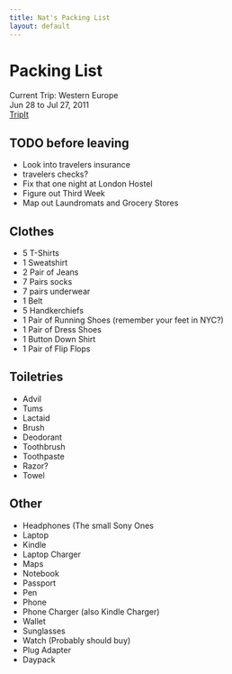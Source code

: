 ```yaml
---
title: Nat's Packing List
layout: default
---
```


# Packing List

Current Trip: Western Europe  
Jun 28 to Jul 27, 2011  
[TripIt](http://www.tripit.com/trip/public/id/165B1661343E)

## TODO before leaving
 
 * Look into travelers insurance
 * travelers checks?
 * Fix that one night at London Hostel
 * Figure out Third Week
 * Map out Laundromats and Grocery Stores

## Clothes

 * 5 T-Shirts
 * 1 Sweatshirt
 * 2 Pair of Jeans
 * 7 Pairs socks
 * 7 pairs underwear
 * 1 Belt
 * 5 Handkerchiefs
 * 1 Pair of Running Shoes (remember your feet in NYC?)
 * 1 Pair of Dress Shoes
 * 1 Button Down Shirt
 * 1 Pair of Flip Flops

## Toiletries

 * Advil
 * Tums
 * Lactaid
 * Brush
 * Deodorant
 * Toothbrush
 * Toothpaste
 * Razor?
 * Towel

## Other

 * Headphones (The small Sony Ones
 * Laptop
 * Kindle
 * Laptop Charger
 * Maps
 * Notebook
 * Passport
 * Pen
 * Phone
 * Phone Charger (also Kindle Charger)
 * Wallet
 * Sunglasses
 * Watch (Probably should buy)
 * Plug Adapter
 * Daypack


